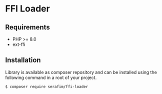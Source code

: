 # FFI Loader

## Requirements

- PHP >= 8.0
- ext-ffi

## Installation

Library is available as composer repository and can be installed using the following command in a root of your project.

```sh
$ composer require serafim/ffi-loader
```
